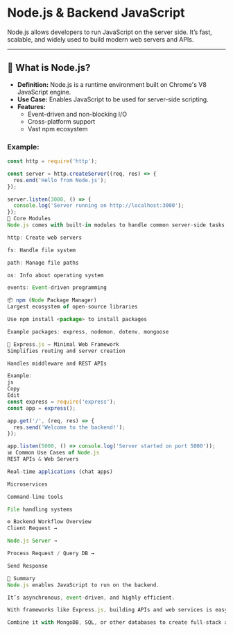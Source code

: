 # Node.js & Backend JavaScript

Node.js allows developers to run JavaScript on the server side. It’s fast, scalable, and widely used to build modern web servers and APIs.

---

## 🚀 What is Node.js?

- **Definition:** Node.js is a runtime environment built on Chrome's V8 JavaScript engine.
- **Use Case:** Enables JavaScript to be used for server-side scripting.
- **Features:**
  - Event-driven and non-blocking I/O
  - Cross-platform support
  - Vast npm ecosystem

### Example:
```js
const http = require('http');

const server = http.createServer((req, res) => {
  res.end('Hello from Node.js');
});

server.listen(3000, () => {
  console.log('Server running on http://localhost:3000');
});
🧩 Core Modules
Node.js comes with built-in modules to handle common server-side tasks.

http: Create web servers

fs: Handle file system

path: Manage file paths

os: Info about operating system

events: Event-driven programming

📦 npm (Node Package Manager)
Largest ecosystem of open-source libraries

Use npm install <package> to install packages

Example packages: express, nodemon, dotenv, mongoose

🔧 Express.js – Minimal Web Framework
Simplifies routing and server creation

Handles middleware and REST APIs

Example:
js
Copy
Edit
const express = require('express');
const app = express();

app.get('/', (req, res) => {
  res.send('Welcome to the backend!');
});

app.listen(5000, () => console.log('Server started on port 5000'));
📊 Common Use Cases of Node.js
REST APIs & Web Servers

Real-time applications (chat apps)

Microservices

Command-line tools

File handling systems

⚙️ Backend Workflow Overview
Client Request →

Node.js Server →

Process Request / Query DB →

Send Response

🧠 Summary
Node.js enables JavaScript to run on the backend.

It’s asynchronous, event-driven, and highly efficient.

With frameworks like Express.js, building APIs and web services is easy and fast.

Combine it with MongoDB, SQL, or other databases to create full-stack apps.